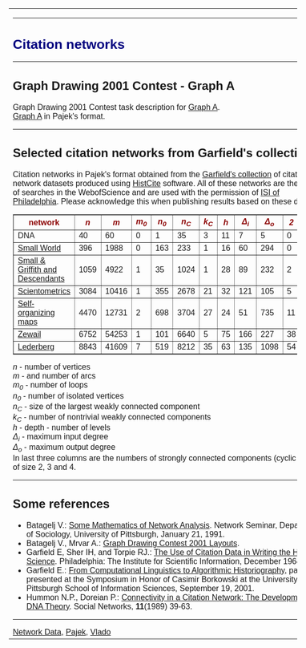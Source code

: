 <html>
 <head>
  <title>Citation networks</title>
  <META HTTP-EQUIV="Content-Type" CONTENT="text/html; charset=UTF-8">
 <style type="text/css">
  body, ul, td, th {font-family: Arial,Times New Roman,Helvetica;
     font-size: 12pt;}
  xmp {font-family: Courier New;
     font-size: 12pt;}
  h1 {color: navy; font-size: 20pt;}
  th {color: darkred}
 </style>
 </head>
 <body>
 <center><table width=700><tr><td>
 <hr>
 <h1>Citation networks</h1>
 <hr>
 <h2>Graph Drawing 2001 Contest - Graph A</h2>
 Graph Drawing 2001 Contest task description for
 <A HREF="http://www.infosun.fmi.uni-passau.de/GD2001/graphA/index.html">Graph A</A>.
 <br>
 <A HREF="GD01_A.zip">Graph A</A> in Pajek's format.
 <hr>
 <h2>Selected citation networks from Garfield's collection</h2>

Citation networks in Pajek's format obtained from the
<A HREF="http://www.garfield.library.upenn.edu/histcomp/index.html">
Garfield's collection</A> of citation network datasets produced using
<A HREF="http://garfield.library.upenn.edu/histcomp/guide.html">
HistCite</A> software. All of these networks are the result of searches
in the WebofScience and are used with the permission of
<A HREF="www.isinet.com">ISI of Philadelphia</A>. Please acknowledge
this when publishing results based on these data.<p>


<table border>
<tr><th>network              </th><th> <i>n</i> </th><th>  <i>m</i> </th><th><i>m<sub>0</sub></i> </th><th><i>n<sub>0</sub></i> </th><th><i>n<sub>C</sub></i> </th><th><i>k<sub>C</sub></i> </th><th><i>h</i> </th><th><i>&#916;<sub>i</sub></i> </th><th><i>&#916;<sub>o</sub></i> </th><th><i>2</i> </th><th><i>3</i> </th><th><i>4</i>  </th></tr>
<tr><td> DNA                                                  </td>
    <td>   40 </td><td>    60 </td><td>     0 </td><td>     1 </td><td>    35 </td><td>     3 </td><td>  11 </td><td>          7 </td><td>          5 </td><td>   0 </td><td>   0 </td><td>  0   </td></tr>
<tr><td> <A HREF="./SmallW.zip">Small World</A>               </td>
    <td>  396 </td><td>  1988 </td><td>     0 </td><td>   163 </td><td>   233 </td><td>     1 </td><td>  16 </td><td>         60 </td><td>        294 </td><td>   0 </td><td>   0 </td><td>  0   </td></tr>
<tr><td> <A HREF="./SmaGri.zip">Small &amp; Griffith and Descendants</A></td>
    <td> 1059 </td><td>  4922 </td><td>     1 </td><td>    35 </td><td>  1024 </td><td>     1 </td><td>  28 </td><td>         89 </td><td>        232 </td><td>   2 </td><td>   0 </td><td>  0   </td></tr>
<tr><td> <A HREF="./SciMet.zip">Scientometrics</A>            </td>
    <td> 3084 </td><td> 10416 </td><td>     1 </td><td>   355 </td><td>  2678 </td><td>    21 </td><td>  32 </td><td>        121 </td><td>        105 </td><td>   5 </td><td>   2 </td><td>  1   </td></tr>
<tr><td> <A HREF="./Kohonen.zip">Self-organizing maps</A>     </td>
    <td> 4470 </td><td> 12731 </td><td>     2 </td><td>   698 </td><td>  3704 </td><td>    27 </td><td>  24 </td><td>         51 </td><td>        735 </td><td>  11 </td><td>   0 </td><td>  0   </td></tr>
<tr><td> <A HREF="./Zewail.zip">Zewail</A>                    </td>
    <td> 6752 </td><td> 54253 </td><td>     1 </td><td>   101 </td><td>  6640 </td><td>     5 </td><td>  75 </td><td>        166 </td><td>        227 </td><td>  38 </td><td>   1 </td><td>  2   </td></tr>
<tr><td> <A HREF="./Lederberg.zip">Lederberg</A>              </td>
    <td> 8843 </td><td> 41609 </td><td>     7 </td><td>   519 </td><td>  8212 </td><td>    35 </td><td>  63 </td><td>        135 </td><td>       1098 </td><td>  54 </td><td>   4 </td><td>  0   </td></tr>
</table>
<p>
<i>n</i> - number of vertices <br>
<i>m</i> - and number of arcs <br>
<i>m<sub>0</sub></i> -  number of loops<br>
<i>n<sub>0</sub></i> -  number of isolated vertices<br>
<i>n<sub>C</sub></i> -  size of the largest weakly connected component<br>
<i>k<sub>C</sub></i> -  number of nontrivial weakly connected components<br>
<i>h</i> - depth - number of levels<br>
<i>&#916;<sub>i</sub></i> -  maximum input degree<br>
<i>&#916;<sub>o</sub></i> - maximum output degree<br>
In last three columns are the numbers of strongly connected components (cyclic parts)
of size 2, 3 and 4.
<p>
 <hr>
 <h2>Some references</h2>
 <ul>
  <li> Batagelj V.: <A HREF="./report.pdf">Some Mathematics of Network Analysis</A>.
   Network Seminar, Department of Sociology,
   University of Pittsburgh, January 21, 1991.

  <li> Batagelj V., Mrvar A.:
    <A HREF="http://vlado.fmf.uni-lj.si/pub/GD/GD01.htm">
    Graph Drawing Contest 2001 Layouts</A>.

  <li> Garfield E, Sher IH, and Torpie RJ.:
   <A HREF="http://www.garfield.library.upenn.edu/papers/useofcitdatawritinghistofsci.pdf">
   The Use of Citation Data in Writing the History of Science</A>.
   Philadelphia: The Institute for Scientific Information, December 1964.

  <li> Garfield E.:
   <A HREF="http://garfield.library.upenn.edu/papers/pittsburgh92001.pdf">
   From Computational Linguistics to Algorithmic Historiography</A>,
   paper presented at the Symposium in Honor of Casimir Borkowski
   at the University of Pittsburgh School of Information Sciences,
   September 19, 2001.

  <li> Hummon N.P., Doreian P.:
   <A HREF="http://garfield.library.upenn.edu/papers/hummondoreian1989.pdf">
   Connectivity in a Citation Network: The Development of DNA Theory</A>.
   Social Networks, <b>11</b>(1989) 39-63.
 </ul>
<p>
 <hr>
  <a href="../default.htm">Network Data</a>,
  <a href="http://vlado.fmf.uni-lj.si/pub/networks/pajek/">Pajek</a>,
  <a href="http://vlado.fmf.uni-lj.si/">Vlado</a>
 </td></tr></table></center>
 </body>
</html>

